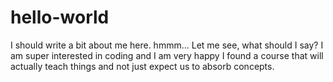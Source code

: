 # hello-world

I should write a bit about me here. hmmm... Let me see, what should I say?
I am super interested in coding and I am very happy I found a course that will actually teach things and not just expect us to absorb concepts. 
